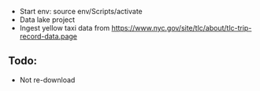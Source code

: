 - Start env: source env/Scripts/activate
- Data lake project
- Ingest yellow taxi data from https://www.nyc.gov/site/tlc/about/tlc-trip-record-data.page

## Todo:

- Not re-download

